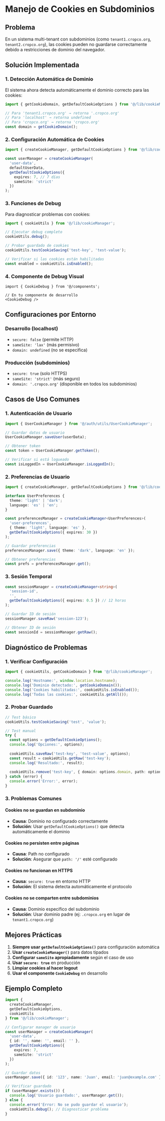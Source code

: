 # Manejo de Cookies en Subdominios

## Problema

En un sistema multi-tenant con subdominios (como `tenant1.cropco.org`, `tenant2.cropco.org`), las cookies pueden no guardarse correctamente debido a restricciones de dominio del navegador.

## Solución Implementada

### 1. Detección Automática de Dominio

El sistema ahora detecta automáticamente el dominio correcto para las cookies:

```typescript
import { getCookieDomain, getDefaultCookieOptions } from '@/lib/cookieManager';

// Para 'tenant1.cropco.org' → retorna '.cropco.org'
// Para 'localhost' → retorna undefined
// Para 'cropco.org' → retorna 'cropco.org'
const domain = getCookieDomain();
```

### 2. Configuración Automática de Cookies

```typescript
import { createCookieManager, getDefaultCookieOptions } from '@/lib/cookieManager';

const userManager = createCookieManager(
  'user-data',
  defaultUserData,
  getDefaultCookieOptions({
    expires: 7, // 7 días
    sameSite: 'strict'
  })
);
```

### 3. Funciones de Debug

Para diagnosticar problemas con cookies:

```typescript
import { cookieUtils } from '@/lib/cookieManager';

// Ejecutar debug completo
cookieUtils.debug();

// Probar guardado de cookies
cookieUtils.testCookieSaving('test-key', 'test-value');

// Verificar si las cookies están habilitadas
const enabled = cookieUtils.isEnabled();
```

### 4. Componente de Debug Visual

```tsx
import { CookieDebug } from '@/components';

// En tu componente de desarrollo
<CookieDebug />
```

## Configuraciones por Entorno

### Desarrollo (localhost)
- `secure: false` (permite HTTP)
- `sameSite: 'lax'` (más permisivo)
- `domain: undefined` (no se especifica)

### Producción (subdominios)
- `secure: true` (solo HTTPS)
- `sameSite: 'strict'` (más seguro)
- `domain: '.cropco.org'` (disponible en todos los subdominios)

## Casos de Uso Comunes

### 1. Autenticación de Usuario

```typescript
import { UserCookieManager } from '@/auth/utils/UserCookieManager';

// Guardar datos de usuario
UserCookieManager.saveUser(userData);

// Obtener token
const token = UserCookieManager.getToken();

// Verificar si está logueado
const isLoggedIn = UserCookieManager.isLoggedIn();
```

### 2. Preferencias de Usuario

```typescript
import { createCookieManager, getDefaultCookieOptions } from '@/lib/cookieManager';

interface UserPreferences {
  theme: 'light' | 'dark';
  language: 'es' | 'en';
}

const preferencesManager = createCookieManager<UserPreferences>(
  'user-preferences',
  { theme: 'light', language: 'es' },
  getDefaultCookieOptions({ expires: 30 })
);

// Guardar preferencias
preferencesManager.save({ theme: 'dark', language: 'en' });

// Obtener preferencias
const prefs = preferencesManager.get();
```

### 3. Sesión Temporal

```typescript
const sessionManager = createCookieManager<string>(
  'session-id',
  '',
  getDefaultCookieOptions({ expires: 0.5 }) // 12 horas
);

// Guardar ID de sesión
sessionManager.saveRaw('session-123');

// Obtener ID de sesión
const sessionId = sessionManager.getRaw();
```

## Diagnóstico de Problemas

### 1. Verificar Configuración

```typescript
import { cookieUtils, getCookieDomain } from '@/lib/cookieManager';

console.log('Hostname:', window.location.hostname);
console.log('Dominio detectado:', getCookieDomain());
console.log('Cookies habilitadas:', cookieUtils.isEnabled());
console.log('Todas las cookies:', cookieUtils.getAll());
```

### 2. Probar Guardado

```typescript
// Test básico
cookieUtils.testCookieSaving('test', 'value');

// Test manual
try {
  const options = getDefaultCookieOptions();
  console.log('Opciones:', options);
  
  cookieUtils.saveRaw('test-key', 'test-value', options);
  const result = cookieUtils.getRaw('test-key');
  console.log('Resultado:', result);
  
  cookieUtils.remove('test-key', { domain: options.domain, path: options.path });
} catch (error) {
  console.error('Error:', error);
}
```

### 3. Problemas Comunes

#### Cookies no se guardan en subdominio
- **Causa**: Dominio no configurado correctamente
- **Solución**: Usar `getDefaultCookieOptions()` que detecta automáticamente el dominio

#### Cookies no persisten entre páginas
- **Causa**: Path no configurado
- **Solución**: Asegurar que `path: '/'` esté configurado

#### Cookies no funcionan en HTTPS
- **Causa**: `secure: true` en entorno HTTP
- **Solución**: El sistema detecta automáticamente el protocolo

#### Cookies no se comparten entre subdominios
- **Causa**: Dominio específico del subdominio
- **Solución**: Usar dominio padre (ej: `.cropco.org` en lugar de `tenant1.cropco.org`)

## Mejores Prácticas

1. **Siempre usar `getDefaultCookieOptions()`** para configuración automática
2. **Usar `createCookieManager()`** para datos tipados
3. **Configurar `sameSite` apropiadamente** según el caso de uso
4. **Usar `secure: true`** en producción
5. **Limpiar cookies al hacer logout**
6. **Usar el componente `CookieDebug`** en desarrollo

## Ejemplo Completo

```typescript
import { 
  createCookieManager, 
  getDefaultCookieOptions, 
  cookieUtils 
} from '@/lib/cookieManager';

// Configurar manager de usuario
const userManager = createCookieManager(
  'user-data',
  { id: '', name: '', email: '' },
  getDefaultCookieOptions({
    expires: 7,
    sameSite: 'strict'
  })
);

// Guardar datos
userManager.save({ id: '123', name: 'Juan', email: 'juan@example.com' });

// Verificar guardado
if (userManager.exists()) {
  console.log('Usuario guardado:', userManager.get());
} else {
  console.error('Error: No se pudo guardar el usuario');
  cookieUtils.debug(); // Diagnosticar problema
}
``` 